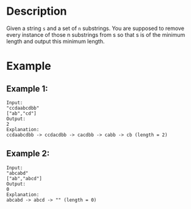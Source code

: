 # Description
Given a string `s` and a set of `n` substrings. You are supposed to remove every instance of those n substrings from s so that s is of the minimum length and output this minimum length.

# Example
## Example 1:
```
Input:
"ccdaabcdbb"
["ab","cd"]
Output:
2
Explanation: 
ccdaabcdbb -> ccdacdbb -> cacdbb -> cabb -> cb (length = 2)
```
## Example 2:
```
Input:
"abcabd"
["ab","abcd"]
Output:
0
Explanation: 
abcabd -> abcd -> "" (length = 0)
```